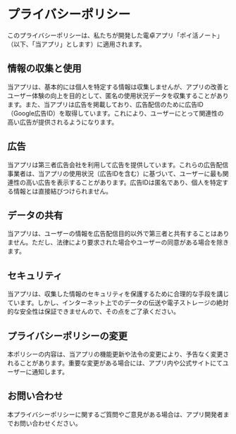 # プライバシーポリシー

このプライバシーポリシーは、私たちが開発した電卓アプリ「ポイ活ノート」（以下、「当アプリ」とします）に適用されます。

## 情報の収集と使用

当アプリは、基本的には個人を特定する情報は収集しませんが、アプリの改善とユーザー体験の向上を目的として、匿名の使用状況データを収集することがあります。また、当アプリは広告を掲載しており、広告配信のために広告ID（Google広告ID）を取得しています。これにより、ユーザーにとって関連性の高い広告が提供されるようになります。

## 広告

当アプリは第三者広告会社を利用して広告を提供しています。これらの広告配信事業者は、当アプリの使用状況（広告IDを含む）に基づいて、ユーザーに最も関連性の高い広告を表示することがあります。広告IDは匿名であり、個人を特定する情報とは直接結びつけられません。

## データの共有

当アプリは、ユーザーの情報を広告配信目的以外で第三者と共有することはありません。ただし、法律により要求された場合やユーザーの同意がある場合を除きます。

## セキュリティ

当アプリは、収集した情報のセキュリティを保護するために合理的な手段を講じています。しかし、インターネット上でのデータの伝送や電子ストレージの絶対的な安全性は保証できませんので、その点をご了承ください。

## プライバシーポリシーの変更

本ポリシーの内容は、当アプリの機能更新や法令の変更により、予告なく変更されることがあります。重要な変更がある場合には、アプリ内や公式サイトにてユーザーに通知します。

## お問い合わせ

本プライバシーポリシーに関するご質問やご意見がある場合は、アプリ開発者までお問い合わせください。

